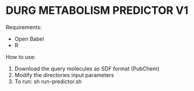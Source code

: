 # DURG METABOLISM PREDICTOR V1

Requirements:
- Open Babel
- R

How to use:
 1) Download the query molecules as SDF format (PubChem)
 2) Modify the directories input parameters
 3) To run: sh run-predictor.sh


